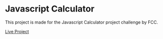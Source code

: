 # Javascript Calculator

This project is made for the Javascript Calculator project challenge by FCC.

[Live Project](https://kaustubh-26.github.io/javascript-calculator/)